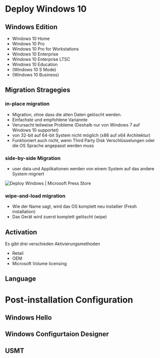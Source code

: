 # Deploy Windows 10
## Windows Edition
- Windows 10 Home
- Windows 10 Pro
- Windows 10 Pro for Workstations
- Windows 10 Enterprise
- Windows 10 Enterprise LTSC
- Windows 10 Education
- (Windows 10 S Mode)
- (Windows 10 Business)

## Migration Stragegies
### in-place migration
- Migration, ohne dass die alten Daten gelöscht werden.
- Einfachste und empfohlene Variannte
- Verursacht teilweise Probleme (Deshalb nur von Windows 7 auf Windows 10 supportet)
- von 32-bit auf 64-bit System nicht möglich (x86 auf x64 Architektur)
- Funktioniert auch nicht, wenn Third Party Disk Verschlüsselungen oder die OS Sprache angepasst werden muss

### side-by-side Migration
- user data und Applikationen werden von einem System auf das andere System migriert
<IMG  src="https://www.microsoftpressstore.com/content/images/chap1_9780135560594/elementLinks/01fig03.jpg"  alt="Deploy Windows | Microsoft Press Store"/>

### wipe-and-load migration
- Wie der Name sagt, wird das OS komplett neu installier (Fresh installation)
- Das Gerät wird zuerst komplett gelöscht (wipe)



## Activation
Es gibt drei verschieden Aktivierungsmethoden
- Retail
- OEM
- Microsoft Volume licensing

## Language

# Post-installation Configuration
## Windows Hello
## Windows Configurtaion Designer
## USMT